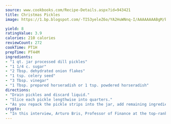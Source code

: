 ```yaml
---
source: www.cookbooks.com/Recipe-Details.aspx?id=943421
title: Christmas Pickles
image: https://1.bp.blogspot.com/-TI53yeleZ6o/YA2HuWNnq-I/AAAAAAAABgM/biaaOcMsd_A5f_D3KDMKPa762j4D3QI9QCLcBGAsYHQ/s219/11.png

yield: 8
ratingValue: 3.9
calories: 210 calories
reviewCount: 272
cookTime: PT1H
prepTime: PT44M
ingredients:
- "1 qt. jar processed dill pickles"
- "1 1/4 c. sugar"
- "2 Tbsp. dehydrated onion flakes"
- "1 tsp. celery seed"
- "3 Tbsp. vinegar"
- "1 Tbsp. prepared horseradish or 1 tsp. powdered horseradish"
directions:
- "Drain pickles and discard liquid."
- "Slice each pickle lengthwise into quarters."
- "As you repack the pickle strips into the jar, add remaining ingredients, alternating with pickles."
crypto:
- "In this interview, Arturo Bris, Professor of Finance at the top-ranked business school IMD in Switzerland, analyses the risks associated with bitcoin."
---
```

